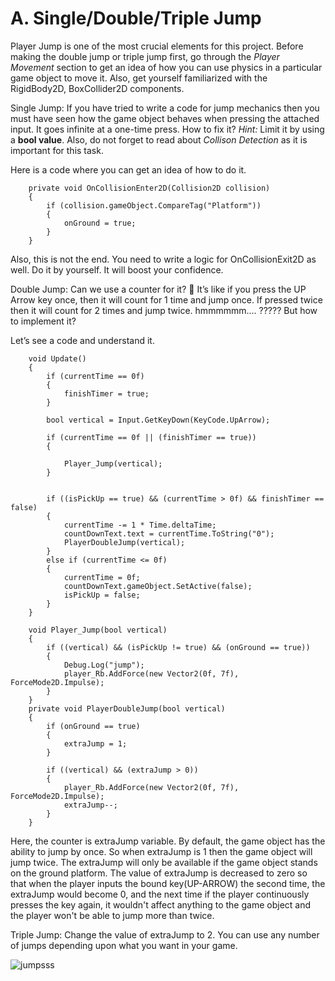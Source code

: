 # A. Single/Double/Triple Jump


Player Jump is one of the most crucial elements for this project. Before making the double jump or triple jump first, go through the *Player Movement* section to get an idea of how you can use physics in a particular game object to move it. Also, get yourself familiarized with the RigidBody2D, BoxCollider2D components.

Single Jump: If you have tried to write a code for jump mechanics then you must have seen how the game object behaves when pressing the attached input. It goes infinite at a one-time press. How to fix it? *Hint:* Limit it by using a **bool value**. Also, do not forget to read about *Collison Detection* as it is important for this task.
        
Here is a code where you can get an idea of how to do it.
        
```
    private void OnCollisionEnter2D(Collision2D collision)
    {
        if (collision.gameObject.CompareTag("Platform"))
        {
            onGround = true;
        }
    }
```

Also, this is not the end. You need to write a logic for OnCollisionExit2D as well. Do it by yourself. It will boost your confidence.

Double Jump: Can we use a counter for it? 🤔 It’s like if you press the UP Arrow key once, then it will count for 1 time and jump once. If pressed twice then it will count for 2 times and jump twice. hmmmmmm.... ????? But how to implement it?
    
Let’s see a code and understand it.
        
```
    void Update()
    {
        if (currentTime == 0f)
        {
            finishTimer = true;
        }

        bool vertical = Input.GetKeyDown(KeyCode.UpArrow);

        if (currentTime == 0f || (finishTimer == true))
        {

            Player_Jump(vertical);
        }


        if ((isPickUp == true) && (currentTime > 0f) && finishTimer == false)
        {
            currentTime -= 1 * Time.deltaTime;
            countDownText.text = currentTime.ToString("0");
            PlayerDoubleJump(vertical);
        }
        else if (currentTime <= 0f)
        {
            currentTime = 0f;
            countDownText.gameObject.SetActive(false);
            isPickUp = false;
        }
    }

    void Player_Jump(bool vertical)
    {
        if ((vertical) && (isPickUp != true) && (onGround == true))
        {
            Debug.Log("jump");
            player_Rb.AddForce(new Vector2(0f, 7f), ForceMode2D.Impulse);
        }
    }
    private void PlayerDoubleJump(bool vertical)
    {
        if (onGround == true)
        {
            extraJump = 1;
        }

        if ((vertical) && (extraJump > 0))
        {
            player_Rb.AddForce(new Vector2(0f, 7f), ForceMode2D.Impulse);
            extraJump--;
        }
    }
```
        
Here, the counter is extraJump variable. By default, the game object has the ability to jump by once. So when extraJump is 1 then the game object will jump twice. The extraJump will only be available if the game object stands on the ground platform. The value of extraJump is decreased to zero so that when the player inputs the bound key(UP-ARROW) the second time, the extraJump would become 0, and the next time if the player continuously presses the key again, it wouldn't affect anything to the game object and the player won't be able to jump more than twice.
        
Triple Jump: Change the value of extraJump to 2. 
You can use any number of jumps depending upon what you want in your game.
      
![jumpsss](https://user-images.githubusercontent.com/44625252/152815263-4cd31bb1-9d4f-4352-af3e-ac3befcec2d3.png)

